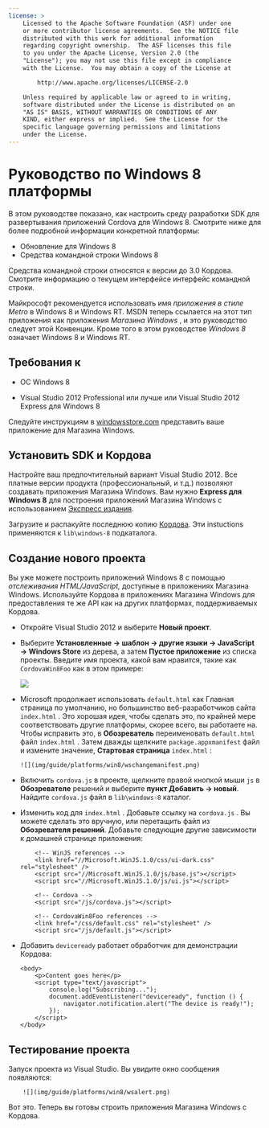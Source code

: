 ```yaml
---
license: >
    Licensed to the Apache Software Foundation (ASF) under one
    or more contributor license agreements.  See the NOTICE file
    distributed with this work for additional information
    regarding copyright ownership.  The ASF licenses this file
    to you under the Apache License, Version 2.0 (the
    "License"); you may not use this file except in compliance
    with the License.  You may obtain a copy of the License at

        http://www.apache.org/licenses/LICENSE-2.0

    Unless required by applicable law or agreed to in writing,
    software distributed under the License is distributed on an
    "AS IS" BASIS, WITHOUT WARRANTIES OR CONDITIONS OF ANY
    KIND, either express or implied.  See the License for the
    specific language governing permissions and limitations
    under the License.
---
```


# Руководство по Windows 8 платформы

В этом руководстве показано, как настроить среду разработки SDK для развертывания приложений Cordova для Windows 8. Смотрите ниже для более подробной информации конкретной платформы:

*   Обновление для Windows 8
*   Средства командной строки Windows 8

Средства командной строки относятся к версии до 3.0 Кордова. Смотрите информацию о текущем интерфейсе интерфейс командной строки.

Майкрософт рекомендуется использовать имя *приложения в стиле Metro* в Windows 8 и Windows RT. MSDN теперь ссылается на этот тип приложения как приложения *Магазина Windows* , и это руководство следует этой Конвенции. Кроме того в этом руководстве *Windows 8* означает Windows 8 и Windows RT.

## Требования к

*   ОС Windows 8

*   Visual Studio 2012 Professional или лучше или Visual Studio 2012 Express для Windows 8

Следуйте инструкциям в [windowsstore.com][1] представить ваше приложение для Магазина Windows.

 [1]: http://www.windowsstore.com/

## Установить SDK и Кордова

Настройте ваш предпочтительный вариант Visual Studio 2012. Все платные версии продукта (профессиональный, и т.д.) позволяют создавать приложения Магазина Windows. Вам нужно **Express для Windows 8** для построения приложений Магазина Windows с использованием [Экспресс издания][2].

 [2]: http://www.microsoft.com/visualstudio/eng/products/visual-studio-express-products

Загрузите и распакуйте последнюю копию [Кордова][3]. Эти instuctions применяются к `lib\windows-8` подкаталога.

 [3]: http://phonegap.com/download

## Создание нового проекта

Вы уже можете построить приложений Windows 8 с помощью *отслеживания HTML/JavaScript,* доступные в приложениях Магазина Windows. Используйте Кордова в приложениях Магазина Windows для предоставления те же API как на других платформах, поддерживаемых Кордова.

*   Откройте Visual Studio 2012 и выберите **Новый проект**.

*   Выберите **Установленные → шаблон → другие языки → JavaScript → Windows Store** из дерева, а затем **Пустое приложение** из списка проекты. Введите имя проекта, какой вам нравится, такие как `CordovaWin8Foo` как в этом примере:
    
    ![][4]

*   Microsoft продолжает использовать `default.html` как Главная страница по умолчанию, но большинство веб-разработчиков сайта `index.html` . Это хорошая идея, чтобы сделать это, по крайней мере соответствовать другие платформы, скорее всего, вы работаете на. Чтобы исправить это, в **Обозреватель** переименовать `default.html` файл `index.html` . Затем дважды щелкните `package.appxmanifest` файл и измените значение, **Стартовая страница** `index.html` :
    
        ![](img/guide/platforms/win8/wschangemanifest.png)
        

*   Включить `cordova.js` в проекте, щелкните правой кнопкой мыши `js` в **Обозревателе** решений и выберите **пункт Добавить → новый**. Найдите `cordova.js` файл в `lib\windows-8` каталог.

*   Изменить код для `index.html` . Добавьте ссылку на `cordova.js` . Вы можете сделать это вручную, или перетащить файл из **Обозревателя решений**. Добавьте следующие другие зависимости к домашней странице приложения:
    
            <!-- WinJS references -->
            <link href="//Microsoft.WinJS.1.0/css/ui-dark.css" rel="stylesheet" />
            <script src="//Microsoft.WinJS.1.0/js/base.js"></script>
            <script src="//Microsoft.WinJS.1.0/js/ui.js"></script>
        
            <!-- Cordova -->
            <script src="/js/cordova.js"></script>
        
            <!-- CordovaWin8Foo references -->
            <link href="/css/default.css" rel="stylesheet" />
            <script src="/js/default.js"></script>
        

*   Добавить `deviceready` работает обработчик для демонстрации Кордова:
    
        <body>
            <p>Content goes here</p>
            <script type="text/javascript">
                console.log("Subscribing...");
                document.addEventListener("deviceready", function () {
                    navigator.notification.alert("The device is ready!");
                });
            </script>
        </body>
        

 [4]: img/guide/platforms/win8/wsnewproject.png

## Тестирование проекта

Запуск проекта из Visual Studio. Вы увидите окно сообщения появляются:

        ![](img/guide/platforms/win8/wsalert.png)
    

Вот это. Теперь вы готовы строить приложения Магазина Windows с Кордова.